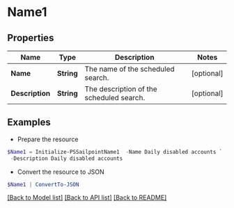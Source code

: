 # Name1
## Properties

Name | Type | Description | Notes
------------ | ------------- | ------------- | -------------
**Name** | **String** | The name of the scheduled search.  | [optional] 
**Description** | **String** | The description of the scheduled search.  | [optional] 

## Examples

- Prepare the resource
```powershell
$Name1 = Initialize-PSSailpointName1  -Name Daily disabled accounts `
 -Description Daily disabled accounts
```

- Convert the resource to JSON
```powershell
$Name1 | ConvertTo-JSON
```

[[Back to Model list]](../README.md#documentation-for-models) [[Back to API list]](../README.md#documentation-for-api-endpoints) [[Back to README]](../README.md)

